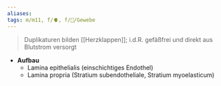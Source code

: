 ```yaml
---
aliases: 
tags: m/m11, f/🫀, f/🔬/Gewebe
---
```

> Duplikaturen bilden [[Herzklappen]]; i.d.R. gefäßfrei und direkt aus Blutstrom versorgt
- **Aufbau**
	- Lamina epithelialis (einschichtiges Endothel)
	- Lamina propria (Stratium subendotheliale, Stratium myoelasticum)